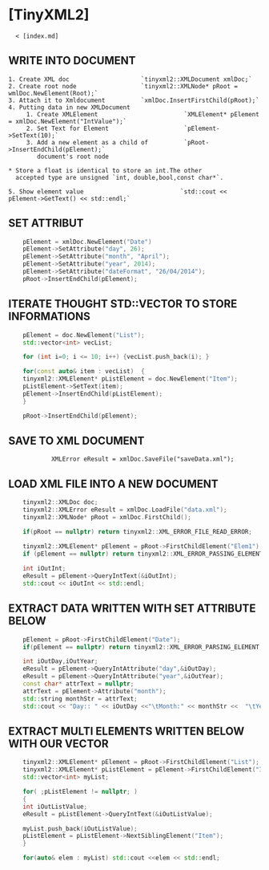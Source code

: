 # [TinyXML2]

                                                
      < [index.md]

## WRITE INTO DOCUMENT 
    1. Create XML doc                    `tinyxml2::XMLDocument xmlDoc;`
    2. Create root node                  `tinyxml2::XMLNode* pRoot = wmlDoc.NewElement(Root);`
    3. Attach it to Xmldocument          `xmlDoc.InsertFirstChild(pRoot);`
    4. Putting data in new XMLDocument
         1. Create XMLElement                        `XMLElement* pElement = xmlDoc.NewElement("IntValue");`
         2. Set Text for Element                     `pElement->SetText(10);`
         3. Add a new element as a child of          `pRoot->InsertEndChild(pElement);`
            document's root node

    * Store a float is identical to store an int.The other 
      accepted type are unsigned `int, double,bool,const char*`.

    5. Show element value                           `std::cout << pElement->GetText() << std::endl;`

## SET ATTRIBUT 
```cpp 
    pElement = xmlDoc.NewElement("Date")
    pElement->SetAttribute("day", 26);
    pElement->SetAttribute("month", "April");
    pElement->SetAttribute("year", 2014);
    pElement->SetAttribute("dateFormat", "26/04/2014");
    pRoot->InsertEndChild(pElement);
```

## ITERATE THOUGHT STD::VECTOR TO STORE INFORMATIONS
```cpp
    pElement = doc.NewElement("List");
    std::vector<int> vecList;

    for (int i=0; i <= 10; i++) {vecList.push_back(i); }

    for(const auto& item : vecList)  {
    tinyxml2::XMLElement* pListElement = doc.NewElement("Item");
    pListElement->SetText(item);
    pElement->InsertEndChild(pListElement);
    }

    pRoot->InsertEndChild(pElement); 
```

## SAVE TO XML DOCUMENT
                XMLError eResult = xmlDoc.SaveFile("saveData.xml");

## LOAD XML FILE INTO A NEW DOCUMENT
```cpp
    tinyxml2::XMLDoc doc;
    tinyxml2::XMLError eResult = xmlDoc.LoadFile("data.xml");
    tinyxml2::XMLNode* pRoot = xmlDoc.FirstChild();

    if(pRoot == nullptr) return tinyxml2::XML_ERROR_FILE_READ_ERROR;

    tinyxml2::XMLElement* pElement = pRoot->FirstChildElement("Elem1");
    if (pElement == nullptr) return tinyxml2::XML_ERROR_PASSING_ELEMENT; 
    
    int iOutInt;
    eResult = pElement->QueryIntText(&iOutInt);
    std::cout << iOutInt << std::endl;
```
## EXTRACT DATA WRITTEN WITH SET ATTRIBUTE BELOW
```cpp
    pElement = pRoot->FirstChildElement("Date");
    if(pElement == nullptr) return tinyxml2::XML_ERROR_PARSING_ELEMENT;

    int iOutDay,iOutYear;
    eResult = pElement->QueryIntAttribute("day",&iOutDay);
    eResult = pElement->QueryIntAttribute("year",&iOutYear);
    const char* attrText = nullptr;
    attrText = pElement->Attribute("month");
    std::string monthStr = attrText;
    std::cout << "Day:: " << iOutDay <<"\tMonth:" << monthStr <<  "\tYear:: " << iOutYear << std::endl;
```
 ## EXTRACT MULTI ELEMENTS WRITTEN BELOW WITH OUR VECTOR 
```cpp                             
    tinyxml2::XMLElement* pElement = pRoot->FirstChildElement("List");
    tinyxml2::XMLElement* pListElement = pElement->FirstChildElement("Item");
    std::vector<int> myList;

    for( ;pListElement != nullptr; )
    {
    int iOutListValue;
    eResult = pListElement->QueryIntText(&iOutListValue);

    myList.push_back(iOutListValue);
    pListElement = pListElement->NextSiblingElement("Item");
    }

    for(auto& elem : myList) std::cout <<elem << std::endl; 
```
